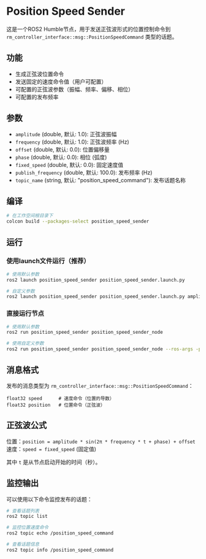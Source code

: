 # Position Speed Sender

这是一个ROS2 Humble节点，用于发送正弦波形式的位置控制命令到 `rm_controller_interface::msg::PositionSpeedCommand` 类型的话题。

## 功能

- 生成正弦波位置命令
- 发送固定的速度命令值（用户可配置）
- 可配置的正弦波参数（振幅、频率、偏移、相位）
- 可配置的发布频率

## 参数

- `amplitude` (double, 默认: 1.0): 正弦波振幅
- `frequency` (double, 默认: 1.0): 正弦波频率 (Hz)
- `offset` (double, 默认: 0.0): 位置偏移量
- `phase` (double, 默认: 0.0): 相位 (弧度)
- `fixed_speed` (double, 默认: 0.0): 固定速度值
- `publish_frequency` (double, 默认: 100.0): 发布频率 (Hz)
- `topic_name` (string, 默认: "position_speed_command"): 发布话题名称

## 编译

```bash
# 在工作空间根目录下
colcon build --packages-select position_speed_sender
```

## 运行

### 使用launch文件运行（推荐）

```bash
# 使用默认参数
ros2 launch position_speed_sender position_speed_sender.launch.py

# 自定义参数
ros2 launch position_speed_sender position_speed_sender.launch.py amplitude:=3.0 frequency:=2.0 fixed_speed:=1.5
```

### 直接运行节点

```bash
# 使用默认参数
ros2 run position_speed_sender position_speed_sender_node

# 使用自定义参数
ros2 run position_speed_sender position_speed_sender_node --ros-args -p amplitude:=3.0 -p frequency:=2.0 -p fixed_speed:=1.5
```

## 消息格式

发布的消息类型为 `rm_controller_interface::msg::PositionSpeedCommand`：

```
float32 speed      # 速度命令（位置的导数）
float32 position   # 位置命令（正弦波）
```

## 正弦波公式

位置：`position = amplitude * sin(2π * frequency * t + phase) + offset`
速度：`speed = fixed_speed` (固定值)

其中 `t` 是从节点启动开始的时间（秒）。

## 监控输出

可以使用以下命令监控发布的话题：

```bash
# 查看话题列表
ros2 topic list

# 监控位置速度命令
ros2 topic echo /position_speed_command

# 查看话题信息
ros2 topic info /position_speed_command
```